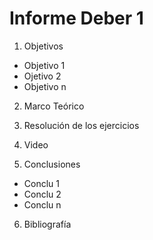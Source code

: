 # Informe Deber 1


1. Objetivos  
* Objetivo 1
* Ojetivo 2
* Objetivo n




2. Marco Teórico 




3. Resolución de los ejercicios



4. Video





5. Conclusiones 
* Conclu 1
* Conclu 2 
* Conclu n


6. Bibliografía
